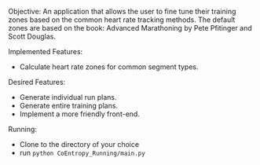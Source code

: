 Objective: An application that allows the user to fine tune their training zones
based on the common heart rate tracking methods. The default zones are based on 
the book: Advanced Marathoning by Pete Pfitinger and Scott Douglas.

Implemented Features:

- Calculate heart rate zones for common segment types.

Desired Features:

- Generate individual run plans.
- Generate entire training plans.
- Implement a more friendly front-end.

Running:

- Clone to the directory of your choice
- run `python CoEntropy_Running/main.py`
